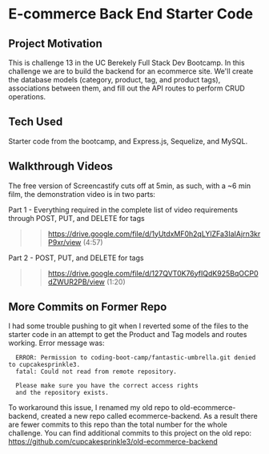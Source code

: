 # E-commerce Back End Starter Code

## Project Motivation
This is challenge 13 in the UC Berekely Full Stack Dev Bootcamp. In this challenge we are to build the backend for an ecommerce site. We'll create the database models (category, product, tag, and product tags), associations between them, and fill out the API routes to perform CRUD operations.

## Tech Used
Starter code from the bootcamp, and Express.js, Sequelize, and MySQL.

## Walkthrough Videos
The free version of Screencastify cuts off at 5min, as such, with a ~6 min film, the demonstration video is in two parts:

Part 1 - Everything required in the complete list of video requirements through POST, PUT, and DELETE for tags
>> https://drive.google.com/file/d/1yUtdxMF0h2qLYlZFa3IaIAjrn3krP9xr/view (4:57)

Part 2 - POST, PUT, and DELETE for tags
>> https://drive.google.com/file/d/127QVT0K76yfIQdK925BqOCP0dZWUR2PB/view (1:20)

## More Commits on Former Repo
I had some trouble pushing to git when I reverted some of the files to the starter code in an attempt to get the Product and Tag models and routes working. Error message was: 
```
  ERROR: Permission to coding-boot-camp/fantastic-umbrella.git denied to cupcakesprinkle3.
  fatal: Could not read from remote repository.

  Please make sure you have the correct access rights
  and the repository exists. 
```
To workaround this issue, I renamed my old repo to old-ecommerce-backend, created a new repo called ecommerce-backend. As a result there are fewer commits to this repo than the total number for the whole challenge. You can find additional commits to this project on the old repo: https://github.com/cupcakesprinkle3/old-ecommerce-backend
